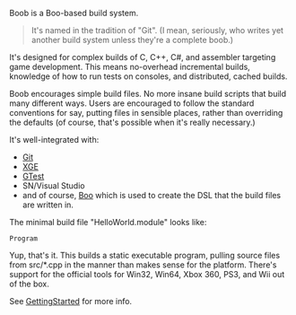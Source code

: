Boob is a Boo-based build system.

> It's named in the tradition of "Git". (I mean, seriously, who writes yet
> another build system unless they're a complete boob.)

It's designed for complex builds of C, C++, C#, and assembler targeting game
development. This means no-overhead incremental builds, knowledge of how to
run tests on consoles, and distributed, cached builds.

Boob encourages simple build files. No more insane build scripts that build
many different ways. Users are encouraged to follow the standard conventions
for say, putting files in sensible places, rather than overriding the defaults
(of course, that's possible when it's really necessary.)

It's well-integrated with:
- [Git](http://git.or.cz/)
- [XGE](http://www.xoreax.com/)
- [GTest](http://code.google.com/p/googletest/)
- SN/Visual Studio
- and of course, [Boo](http://boo.codehaus.org/) which is used to create the
  DSL that the build files are written in.

The minimal build file "HelloWorld.module" looks like:

    Program

Yup, that's it. This builds a static executable program, pulling source files
from src/\*.cpp in the manner than makes sense for the platform. There's
support for the official tools for Win32, Win64, Xbox 360, PS3, and Wii out of
the box.

See [GettingStarted](GettingStarted) for more info.

